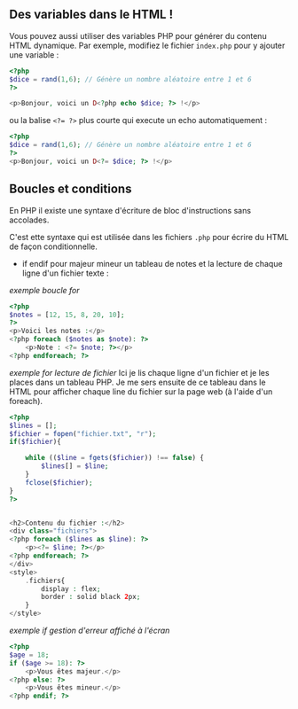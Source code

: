

## Des variables dans le HTML !
Vous pouvez aussi utiliser des variables PHP pour générer du contenu HTML dynamique. Par exemple, modifiez le fichier `index.php` pour y ajouter une variable :

```php
<?php
$dice = rand(1,6); // Génère un nombre aléatoire entre 1 et 6
?>

<p>Bonjour, voici un D<?php echo $dice; ?> !</p>
```

ou la balise `<?= ?>` plus courte qui execute un echo automatiquement :

```php
<?php
$dice = rand(1,6); // Génère un nombre aléatoire entre 1 et 6
?>
<p>Bonjour, voici un D<?= $dice; ?> !</p>
```

## Boucles et conditions
En PHP il existe une syntaxe d'écriture de bloc d'instructions sans accolades.

C'est ette syntaxe qui est utilisée dans les fichiers `.php` pour écrire du HTML de façon conditionnelle.

- if endif pour majeur mineur un tableau de notes et la lecture de chaque ligne d'un fichier texte :


*exemple boucle for*
```php
<?php
$notes = [12, 15, 8, 20, 10];
?>
<p>Voici les notes :</p>
<?php foreach ($notes as $note): ?>
    <p>Note : <?= $note; ?></p>
<?php endforeach; ?> 
``` 

*exemple for lecture de fichier*
Ici je lis chaque ligne d'un fichier et je les places dans un tableau PHP. Je me sers ensuite de ce tableau dans le HTML pour afficher chaque line du fichier sur la page web (à l'aide d'un foreach).
```php
<?php
$lines = [];
$fichier = fopen("fichier.txt", "r");
if($fichier){

    while (($line = fgets($fichier)) !== false) {
        $lines[] = $line;
    }
    fclose($fichier);
}
?>


<h2>Contenu du fichier :</h2>
<div class="fichiers">
<?php foreach ($lines as $line): ?>
    <p><?= $line; ?></p>
<?php endforeach; ?>
</div>
<style>
    .fichiers{
        display : flex;
        border : solid black 2px;
    }
</style>
```

*exemple if gestion d'erreur affiché à l'écran*
```php
<?php
$age = 18;
if ($age >= 18): ?>
    <p>Vous êtes majeur.</p>
<?php else: ?>
    <p>Vous êtes mineur.</p>
<?php endif; ?>
```